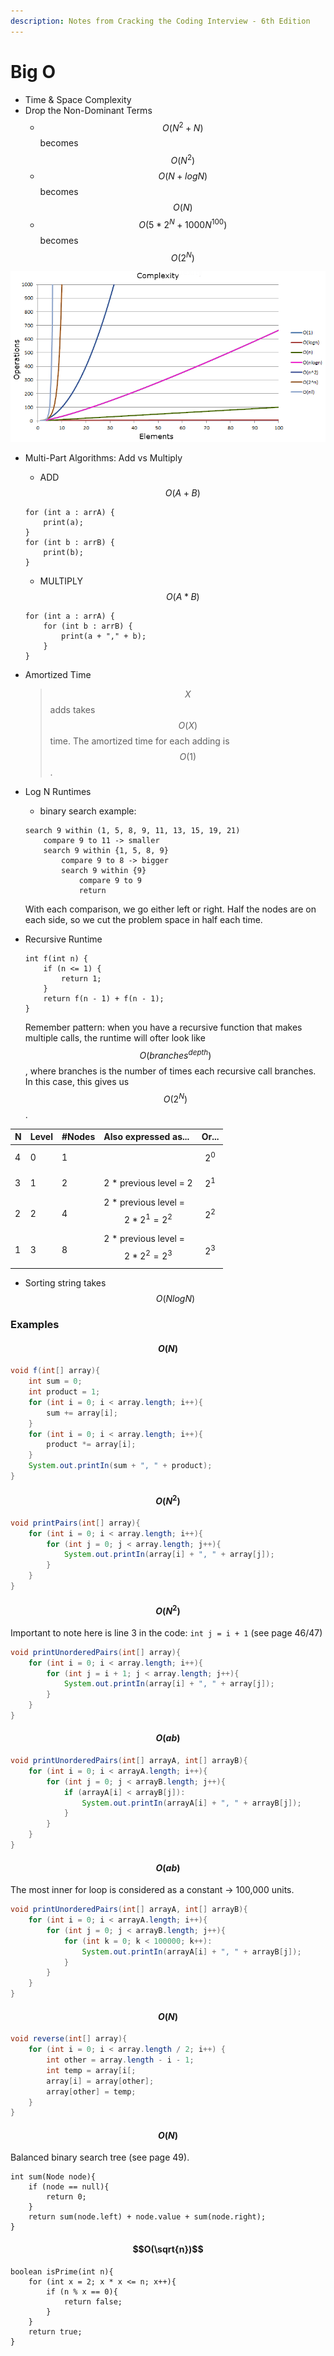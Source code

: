```yaml
---
description: Notes from Cracking the Coding Interview - 6th Edition
---
```


# Big O

* Time & Space Complexity
* Drop the Non-Dominant Terms
  * $${O(N^2 + N)}$$ becomes $$O(N^2)$$
  * $$O(N + log N)$$becomes $$O(N)$$
  * $$O(5*2^N + 1000N^{100})$$becomes $$O(2^N)$$

![](../.gitbook/assets/image.png)

* Multi-Part Algorithms: Add vs Multiply

  * ADD $$O(A + B)$$

  ```text
  for (int a : arrA) {
      print(a);
  }
  for (int b : arrB) {
      print(b);
  }
  ```

  * MULTIPLY $$O(A * B)$$

  ```text
  for (int a : arrA) {
      for (int b : arrB) {
          print(a + "," + b);
      }
  }
  ```

* Amortized Time

  > $$X$$adds takes $$O(X)$$time. The amortized time for each adding is $$O(1)$$.

* Log N Runtimes

  * binary search example:

  ```text
  search 9 within (1, 5, 8, 9, 11, 13, 15, 19, 21)
      compare 9 to 11 -> smaller
      search 9 within {1, 5, 8, 9}
          compare 9 to 8 -> bigger
          search 9 within {9}
              compare 9 to 9
              return
  ```

  With each comparison, we go either left or right. Half the nodes are on each side, so we cut the problem space in half each time.

* Recursive Runtime

  ```text
  int f(int n) {
      if (n <= 1) {
          return 1;
      }
      return f(n - 1) + f(n - 1);
  }
  ```

  Remember pattern: when you have a recursive function that makes multiple calls, the runtime will ofter look like $$O(branches^{depth})$$, where branches is the number of times each recursive call branches. In this case, this gives us $$O(2^N)$$.

| N | Level | \#Nodes | Also expressed as... | Or... |
| :--- | :--- | :--- | :--- | :--- |
| 4 | 0 | 1 |  | $$2^0$$ |
| 3 | 1 | 2 | 2 \* previous level = 2 | $$2^1$$ |
| 2 | 2 | 4 | 2 \* previous level = $$2 * 2^1 = 2^2$$ | $$2^2$$ |
| 1 | 3 | 8 | 2 \* previous level = $$2 * 2^2 = 2^3$$ | $$2^3$$ |

* Sorting string takes $$O(N log N)$$

### Examples

#### $$O(N)$$

```java
void f(int[] array){
    int sum = 0;
    int product = 1;
    for (int i = 0; i < array.length; i++){
        sum += array[i];
    }
    for (int i = 0; i < array.length; i++){
        product *= array[i];
    }   
    System.out.printIn(sum + ", " + product); 
}
```

#### $$O(N^2)$$

```java
void printPairs(int[] array){
    for (int i = 0; i < array.length; i++){
        for (int j = 0; j < array.length; j++){
            System.out.printIn(array[i] + ", " + array[j]); 
        }
    }
}
```

#### $$O(N^2)$$

Important to note here is line 3 in the code: `int j = i + 1` \(see page 46/47\)

```java
void printUnorderedPairs(int[] array){
    for (int i = 0; i < array.length; i++){
        for (int j = i + 1; j < array.length; j++){
            System.out.printIn(array[i] + ", " + array[j]); 
        }
    }
}
```

#### $$O(ab)$$

```java
void printUnorderedPairs(int[] arrayA, int[] arrayB){
    for (int i = 0; i < arrayA.length; i++){
        for (int j = 0; j < arrayB.length; j++){
            if (arrayA[i] < arrayB[j]):
                System.out.printIn(arrayA[i] + ", " + arrayB[j]); 
            }
        }
    }
}
```

#### $$O(ab)$$

The most inner for loop is considered as a constant -&gt; 100,000 units.

```java
void printUnorderedPairs(int[] arrayA, int[] arrayB){
    for (int i = 0; i < arrayA.length; i++){
        for (int j = 0; j < arrayB.length; j++){
            for (int k = 0; k < 100000; k++):
                System.out.printIn(arrayA[i] + ", " + arrayB[j]); 
            }
        }
    }
}
```

#### $$O(N)$$

```java
void reverse(int[] array){
    for (int i = 0; i < array.length / 2; i++) {
        int other = array.length - i - 1;
        int temp = array[i[;
        array[i] = array[other];
        array[other] = temp;
    }
}
```

#### $$O(N)$$

Balanced binary search tree \(see page 49\).

```text
int sum(Node node){
    if (node == null){
        return 0;
    }
    return sum(node.left) + node.value + sum(node.right);
}
```

#### $$O(\sqrt{n})$$

```text
boolean isPrime(int n){
    for (int x = 2; x * x <= n; x++){
        if (n % x == 0){
            return false;
        }
    }
    return true;
}
```

